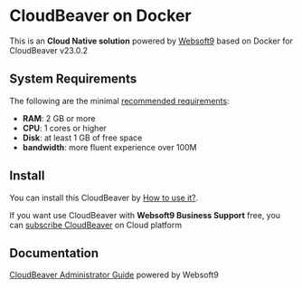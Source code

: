 # CloudBeaver on Docker  

This is an **Cloud Native solution** powered by [Websoft9](https://www.websoft9.com) based on Docker for CloudBeaver v23.0.2

## System Requirements

The following are the minimal [recommended requirements](https://github.com/dbeaver/cloudbeaver/wiki):

* **RAM**: 2 GB or more
* **CPU**: 1 cores or higher
* **Disk**: at least 1 GB of free space
* **bandwidth**: more fluent experience over 100M  

## Install

You can install this CloudBeaver by [How to use it?](https://github.com/Websoft9/docker-library#how-to-use-it).   

If you want use CloudBeaver with **Websoft9 Business Support** free, you can [subscribe CloudBeaver](https://www.websoft9.com/apps) on Cloud platform

## Documentation

[CloudBeaver Administrator Guide](https://support.websoft9.com/docs/cloudbeaver) powered by Websoft9
